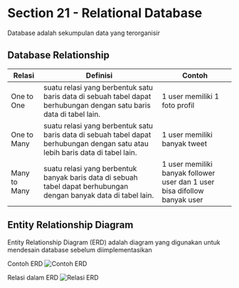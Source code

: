 # Section 21 - Relational Database
Database adalah sekumpulan data yang terorganisir

## Database Relationship
| Relasi | Definisi | Contoh |
| --- | --- | --- |
| One to One | suatu relasi yang berbentuk satu baris data di sebuah tabel dapat berhubungan dengan satu baris data di tabel lain. | 1 user memiliki 1 foto profil |
| One to Many | suatu relasi yang berbentuk satu baris data di sebuah tabel dapat berhubungan dengan satu atau lebih baris data di tabel lain. | 1 user memiliki banyak tweet |
| Many to Many | suatu relasi yang berbentuk banyak baris data di sebuah tabel dapat berhubungan dengan banyak data di tabel lain. | 1 user memiliki banyak follower user dan 1 user bisa difollow banyak user |

## Entity Relationship Diagram
Entity Relationship Diagram (ERD) adalah diagram yang digunakan untuk mendesain database sebelum diimplementasikan

Contoh ERD
![Contoh ERD](https://user-images.githubusercontent.com/79805395/196090030-397731b3-2b76-49f8-b6e2-49fd7e553edf.png)

Relasi dalam ERD
![Relasi ERD](https://user-images.githubusercontent.com/79805395/196090028-c94fca6e-5e3a-4814-be4b-1fc6cd785954.png)
